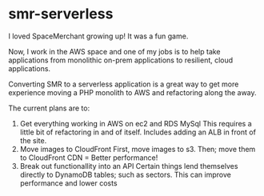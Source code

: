 # smr-serverless
I loved SpaceMerchant growing up! It was a fun game. 

Now, I work in the AWS space and one of my jobs is to help take applications from monolithic on-prem applications to resilient, cloud applications. 

Converting SMR to a serverless application is a great way to get more experience moving a PHP monolith to AWS and refactoring along the away. 

The current plans are to: 

1. Get everything working in AWS on ec2 and RDS MySql
    This requires a little bit of refactoring in and of itself. 
    Includes adding an ALB in front of the site. 
2. Move images to CloudFront
    First, move images to s3. Then; move them to CloudFront
    CDN = Better performance! 
3. Break out functionallity into an API
    Certain things lend themselves directly to DynamoDB tables; such as sectors. This can improve performance and lower costs